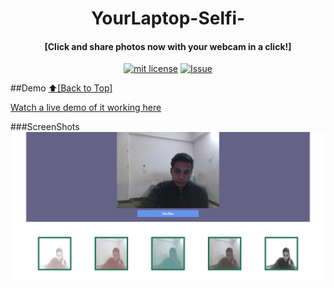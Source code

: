 <h1 align="center" id="selfi">YourLaptop-Selfi-</h1>
<h4 align="center">[Click and share photos now with your webcam in a click!]</h4>

<p align="center">
<a href="http://amarlearning.mit-license.org/"><img src="https://img.shields.io/pypi/l/pyzipcode-cli.svg" alt="mit license"></a>
<a href="https://github.com/amarlearning/YourLaptop-Selfi-/issues"><img src="https://camo.githubusercontent.com/926d8ca67df15de5bd1abac234c0603d94f66c00/68747470733a2f2f696d672e736869656c64732e696f2f62616467652f636f6e747269627574696f6e732d77656c636f6d652d627269676874677265656e2e7376673f7374796c653d666c6174" alt="Issue"></a>
</p>

##Demo
[:arrow_up:\[Back to Top\]](https://github.com/amarlearning/YourLaptop-Selfi-#selfi)

<a href="https://amarlearning.github.io/project/web{selfi}" target="_blank">Watch a live demo of it working here</a>

###ScreenShots
![Your web {Selfi}](https://raw.githubusercontent.com/amarlearning/YourLaptop-Selfi-/master/img/selfi.jpg)
